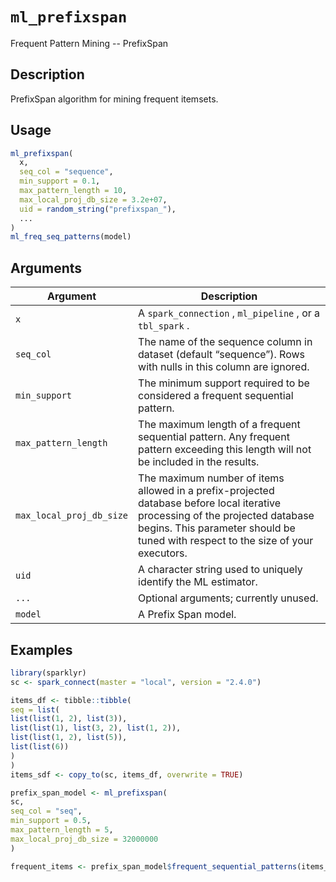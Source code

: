 # `ml_prefixspan`

Frequent Pattern Mining -- PrefixSpan


## Description

PrefixSpan algorithm for mining frequent itemsets.


## Usage

```r
ml_prefixspan(
  x,
  seq_col = "sequence",
  min_support = 0.1,
  max_pattern_length = 10,
  max_local_proj_db_size = 3.2e+07,
  uid = random_string("prefixspan_"),
  ...
)
ml_freq_seq_patterns(model)
```


## Arguments

Argument      |Description
------------- |----------------
`x`     |     A `spark_connection` , `ml_pipeline` , or a `tbl_spark` .
`seq_col`     |     The name of the sequence column in dataset (default “sequence”). Rows with nulls in this column are ignored.
`min_support`     |     The minimum support required to be considered a frequent sequential pattern.
`max_pattern_length`     |     The maximum length of a frequent sequential pattern. Any frequent pattern exceeding this length will not be included in the results.
`max_local_proj_db_size`     |     The maximum number of items allowed in a prefix-projected database before local iterative processing of the projected database begins. This parameter should be tuned with respect to the size of your executors.
`uid`     |     A character string used to uniquely identify the ML estimator.
`...`     |     Optional arguments; currently unused.
`model`     |     A Prefix Span model.


## Examples

```r
library(sparklyr)
sc <- spark_connect(master = "local", version = "2.4.0")

items_df <- tibble::tibble(
seq = list(
list(list(1, 2), list(3)),
list(list(1), list(3, 2), list(1, 2)),
list(list(1, 2), list(5)),
list(list(6))
)
)
items_sdf <- copy_to(sc, items_df, overwrite = TRUE)

prefix_span_model <- ml_prefixspan(
sc,
seq_col = "seq",
min_support = 0.5,
max_pattern_length = 5,
max_local_proj_db_size = 32000000
)

frequent_items <- prefix_span_model$frequent_sequential_patterns(items_sdf) %>% collect()
```


